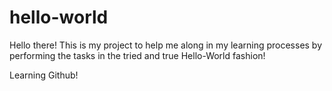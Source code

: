# hello-world

Hello there!
This is my project to help me along in my learning processes by performing the tasks in the tried and true Hello-World fashion!

Learning Github!
